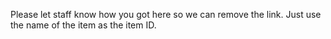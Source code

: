 Please let staff know how you got here so we can remove the link. Just use the name of the item as the item ID.